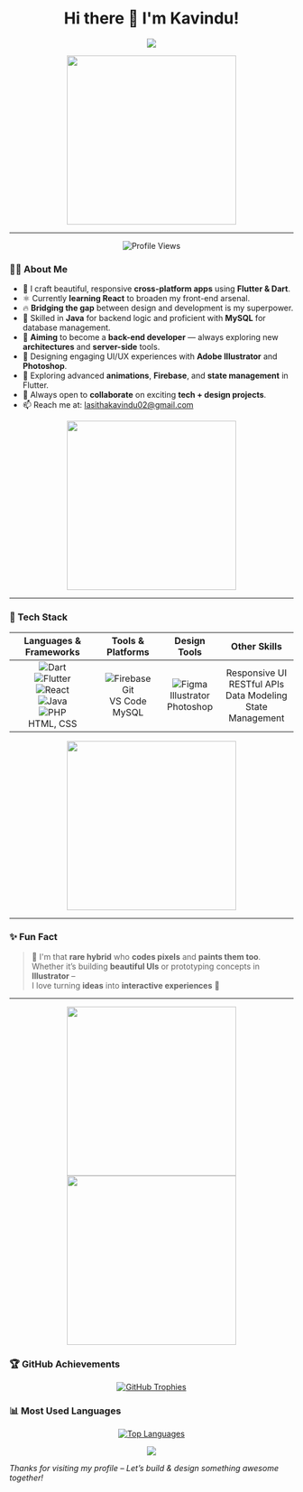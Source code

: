 <h1 align="center">Hi there 👋 I'm Kavindu!</h1>

<!-- Animated Typing Intro -->
<p align="center">
  <img src="https://readme-typing-svg.herokuapp.com?color=%2336BCF7&size=24&center=true&vCenter=true&width=700&lines=Flutter+Developer;UI%2FUX+Designer;React+Learner;Aspiring+Back-End+Developer;Mobile+App+Guru;Creative+Technologist;Database+Whiz+with+MySQL" />
</p>

<!-- Top Animated GIF -->
<p align="center">
  <img src="https://media.giphy.com/media/f3iwJFOVOwuy7K6FFw/giphy.gif" width="300" />
</p>

---
<!-- Profile Views Badge -->
<p align="center">
  <img src="https://komarev.com/ghpvc/?username=lkavindu&label=Profile%20Views&color=blueviolet&style=flat" alt="Profile Views" />
</p>

### 👨‍💻 About Me
- 💙 I craft beautiful, responsive **cross-platform apps** using **Flutter & Dart**.
- ⚛️ Currently **learning React** to broaden my front-end arsenal.
- 🔥 **Bridging the gap** between design and development is my superpower.
- 🍃 Skilled in **Java** for backend logic and proficient with **MySQL** for database management.
- 🎯 **Aiming** to become a **back-end developer** — always exploring new **architectures** and **server-side** tools.
- 🎨 Designing engaging UI/UX experiences with **Adobe Illustrator** and **Photoshop**.
- 🌱 Exploring advanced **animations**, **Firebase**, and **state management** in Flutter.
- 👯 Always open to **collaborate** on exciting **tech + design projects**.
- 📫 Reach me at: [lasithakavindu02@gmail.com](mailto:lasithakavindu02@gmail.com)

<!-- Another fun GIF to break up sections -->
<p align="center">
  <img src="https://media.giphy.com/media/LmNwrBhejkK9EFP504/giphy.gif" width="300"/>
</p>

---

### 🚀 Tech Stack

| **Languages & Frameworks**                                                                                                                | **Tools & Platforms**                                                                                             | **Design Tools**                                                                                                  | **Other Skills**                                       |
|:-----------------------------------------------------------------------------------------------------------------------------------------:|:------------------------------------------------------------------------------------------------------------------:|:------------------------------------------------------------------------------------------------------------------:|:-------------------------------------------------------:|
| ![Dart](https://img.shields.io/badge/Dart-0175C2?style=flat&logo=dart&logoColor=white)<br> ![Flutter](https://img.shields.io/badge/Flutter-02569B?style=flat&logo=flutter&logoColor=white)<br> ![React](https://img.shields.io/badge/React-20232A?style=flat&logo=react&logoColor=61DAFB)<br> ![Java](https://img.shields.io/badge/Java-ED8B00?style=flat&logo=java&logoColor=white)<br> ![PHP](https://img.shields.io/badge/PHP-777BB4?style=flat&logo=php&logoColor=white)<br> HTML, CSS | ![Firebase](https://img.shields.io/badge/Firebase-FFCA28?style=flat&logo=firebase&logoColor=black)<br> Git<br> VS Code<br> MySQL | ![Figma](https://img.shields.io/badge/Figma-F24E1E?style=flat&logo=figma&logoColor=white)<br> Illustrator<br> Photoshop | Responsive UI<br> RESTful APIs<br> Data Modeling<br> State Management |

<!-- Additional GIF under Tech Stack -->
<p align="center">
  <img src="https://media.giphy.com/media/VTtANKl0beDFQRLDTh/giphy.gif" width="300"/>
</p>

---

### ✨ Fun Fact
> 🎨 I'm that **rare hybrid** who **codes pixels** and **paints them too**.  
> Whether it’s building **beautiful UIs** or prototyping concepts in **Illustrator** –  
> I love turning **ideas** into **interactive experiences** 🚀

---

<!-- Extra GIFs for More Animation -->
<p align="center">
  <img src="https://media.giphy.com/media/2IudUHdI075HL02Pkk/giphy.gif" width="300" />
  <img src="https://media.giphy.com/media/qgQUggAC3Pfv687qPC/giphy.gif" width="300" />
</p>

<!-- GitHub Achievements & Most Used Languages -->
### 🏆 GitHub Achievements
<p align="center">
  <a href="https://github.com/ryo-ma/github-profile-trophy">
    <img src="https://github-profile-trophy.vercel.app/?username=lkavindu&theme=onedark&no-frame=true&column=7" alt="GitHub Trophies" />
  </a>
</p>

### 📊 Most Used Languages
<p align="center">
  <a href="https://github.com/anuraghazra/github-readme-stats">
    <img src="https://github-readme-stats.vercel.app/api/top-langs/?username=lkavindu&layout=compact" alt="Top Languages" />
  </a>
</p>

<!-- Closing Typing Animation -->
<p align="center">
  <img src="https://readme-typing-svg.herokuapp.com?color=%23FF5733&size=22&center=true&vCenter=true&width=550&lines=Let%E2%80%99s+Build+%26+Design+Something+Awesome+Together!;Always+Learning+%26+Improving!;Thanks+For+Visiting+My+Profile!" />
</p>

_Thanks for visiting my profile – Let’s build & design something awesome together!_
